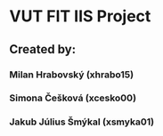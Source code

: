 # VUT FIT IIS Project
## Created by: 
### Milan Hrabovský (xhrabo15)
### Simona Češková (xcesko00)
### Jakub Július Šmýkal (xsmyka01)
